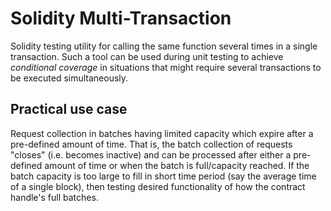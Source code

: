 # Solidity Multi-Transaction
Solidity testing utility for calling the same function several times in a single transaction. Such a tool can be used during unit testing to achieve _conditional coverage_ in situations that might require several transactions to be executed simultaneously.


## Practical use case


Request collection in batches having limited capacity which expire after a pre-defined amount of time. That is, the batch collection of requests "closes" (i.e. becomes inactive) and can be processed after either a pre-defined amount of time or when the batch is full/capacity reached. If the batch capacity is too large to fill in short time period (say the average time of a single block), then testing desired functionality of how the contract handle's full batches.
